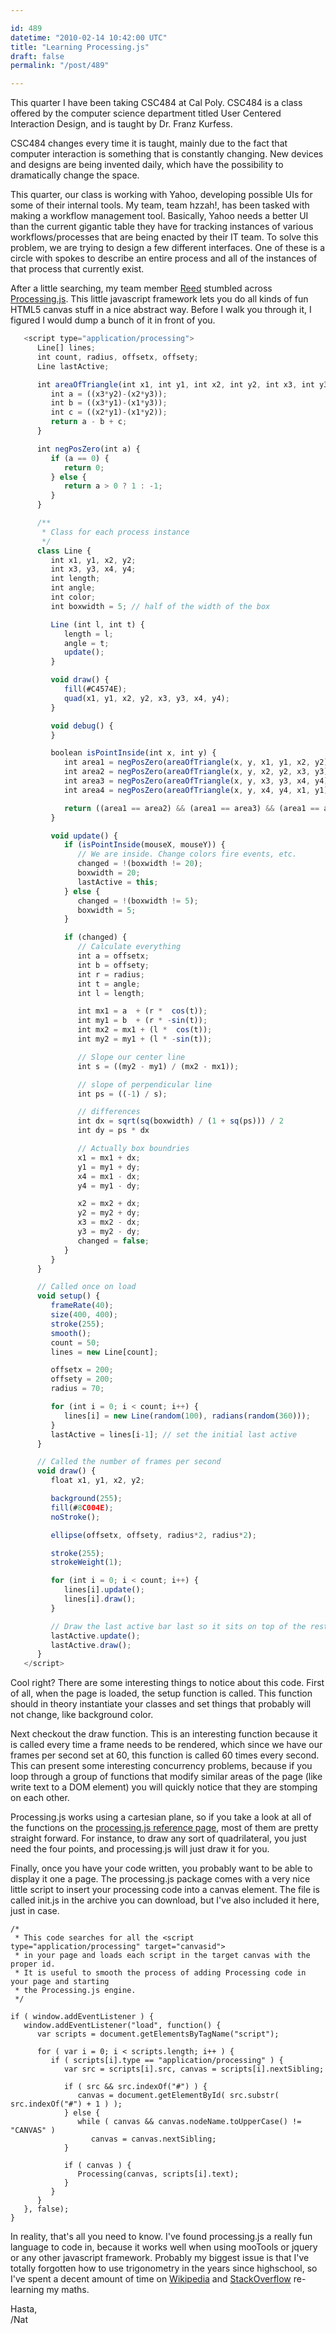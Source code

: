 ```yaml
---

id: 489
datetime: "2010-02-14 10:42:00 UTC"
title: "Learning Processing.js"
draft: false
permalink: "/post/489"

---
```


This quarter I have been taking CSC484 at Cal Poly. CSC484 is a class offered
by the computer science department titled User Centered Interaction Design, and
is taught by Dr. Franz Kurfess.

CSC484 changes every time it is taught, mainly due to the fact that
computer interaction is something that is constantly changing. New devices and
designs are being invented daily, which have the possibility to dramatically
change the space.

This quarter, our class is working with Yahoo, developing possible UIs for some
of their internal tools. My team, team hzzah!, has been tasked with making a
workflow management tool. Basically, Yahoo needs a better UI than the current
gigantic table they have for tracking instances of various workflows/processes
that are being enacted by their IT team. To solve this problem, we are trying
to design a few different interfaces. One of these is a circle with spokes to
describe an entire process and all of the instances of that process that
currently exist.

After a little searching, my team member [Reed](http://reedmorse.com/) stumbled
across [Processing.js](http://processingjs.org/).  This little javascript
framework lets you do all kinds of fun HTML5 canvas stuff in a nice abstract
way. Before I walk you through it, I figured I would dump a bunch of it in
front of you.

```javascript
   <script type="application/processing">
      Line[] lines;
      int count, radius, offsetx, offsety;
      Line lastActive;

      int areaOfTriangle(int x1, int y1, int x2, int y2, int x3, int y3) {
         int a = ((x3*y2)-(x2*y3));
         int b = ((x3*y1)-(x1*y3));
         int c = ((x2*y1)-(x1*y2));
         return a - b + c;
      }

      int negPosZero(int a) {
         if (a == 0) {
            return 0;
         } else {
            return a > 0 ? 1 : -1;
         }
      }

      /**
       * Class for each process instance
       */
      class Line {
         int x1, y1, x2, y2;
         int x3, y3, x4, y4;
         int length;
         int angle;
         int color;
         int boxwidth = 5; // half of the width of the box

         Line (int l, int t) {
            length = l;
            angle = t;
            update();
         }

         void draw() {
            fill(#C4574E);
            quad(x1, y1, x2, y2, x3, y3, x4, y4);
         }

         void debug() {
         }

         boolean isPointInside(int x, int y) {
            int area1 = negPosZero(areaOfTriangle(x, y, x1, y1, x2, y2));
            int area2 = negPosZero(areaOfTriangle(x, y, x2, y2, x3, y3));
            int area3 = negPosZero(areaOfTriangle(x, y, x3, y3, x4, y4));
            int area4 = negPosZero(areaOfTriangle(x, y, x4, y4, x1, y1));

            return ((area1 == area2) && (area1 == area3) && (area1 == area4));
         }

         void update() {
            if (isPointInside(mouseX, mouseY)) {
               // We are inside. Change colors fire events, etc.
               changed = !(boxwidth != 20);
               boxwidth = 20;
               lastActive = this;
            } else {
               changed = !(boxwidth != 5);
               boxwidth = 5;
            }

            if (changed) {
               // Calculate everything
               int a = offsetx;
               int b = offsety;
               int r = radius;
               int t = angle;
               int l = length;

               int mx1 = a  + (r *  cos(t));
               int my1 = b  + (r * -sin(t));
               int mx2 = mx1 + (l *  cos(t));
               int my2 = my1 + (l * -sin(t));

               // Slope our center line
               int s = ((my2 - my1) / (mx2 - mx1));

               // slope of perpendicular line
               int ps = ((-1) / s);

               // differences
               int dx = sqrt(sq(boxwidth) / (1 + sq(ps))) / 2
               int dy = ps * dx

               // Actually box boundries
               x1 = mx1 + dx;
               y1 = my1 + dy;
               x4 = mx1 - dx;
               y4 = my1 - dy;

               x2 = mx2 + dx;
               y2 = my2 + dy;
               x3 = mx2 - dx;
               y3 = my2 - dy;
               changed = false;
            }
         }
      }

      // Called once on load
      void setup() {
         frameRate(40);
         size(400, 400);
         stroke(255);
         smooth();
         count = 50;
         lines = new Line[count];

         offsetx = 200;
         offsety = 200;
         radius = 70;

         for (int i = 0; i < count; i++) {
            lines[i] = new Line(random(100), radians(random(360)));
         }
         lastActive = lines[i-1]; // set the initial last active
      }

      // Called the number of frames per second
      void draw() {
         float x1, y1, x2, y2;

         background(255);
         fill(#8C004E);
         noStroke();

         ellipse(offsetx, offsety, radius*2, radius*2);

         stroke(255);
         strokeWeight(1);

         for (int i = 0; i < count; i++) {
            lines[i].update();
            lines[i].draw();
         }

         // Draw the last active bar last so it sits on top of the rest
         lastActive.update();
         lastActive.draw();
      }
   </script>
 ```

Cool right? There are some interesting things to notice about this code. First
of all, when the page is loaded, the setup function is called. This function
should in theory instantiate your classes and set things that probably will not
change, like background color.

Next checkout the draw function. This is an interesting function because it is
called every time a frame needs to be rendered, which since we have our frames
per second set at 60, this function is called 60 times every second. This can
present some interesting concurrency problems, because if you loop through a
group of functions that modify similar areas of the page (like write text to a
DOM element) you will quickly notice that they are stomping on each other.

Processing.js works using a cartesian plane, so if you take a look at all of
the functions on the [processing.js reference page](http://processingjs.org/reference),
most of them are pretty straight forward. For instance, to draw any sort of
quadrilateral, you just need the four points, and processing.js will just draw
it for you.

Finally, once you have your code written, you probably want to be able to
display it one a page. The processing.js package comes with a very nice little
script to insert your processing code into a canvas element. The file is called
init.js in the archive you can download, but I've also included it here, just
in case.

```
/*
 * This code searches for all the <script type="application/processing" target="canvasid">
 * in your page and loads each script in the target canvas with the proper id.
 * It is useful to smooth the process of adding Processing code in your page and starting
 * the Processing.js engine.
 */

if ( window.addEventListener ) {
   window.addEventListener("load", function() {
      var scripts = document.getElementsByTagName("script");

      for ( var i = 0; i < scripts.length; i++ ) {
         if ( scripts[i].type == "application/processing" ) {
            var src = scripts[i].src, canvas = scripts[i].nextSibling;

            if ( src && src.indexOf("#") ) {
               canvas = document.getElementById( src.substr( src.indexOf("#") + 1 ) );
            } else {
               while ( canvas && canvas.nodeName.toUpperCase() != "CANVAS" )
                  canvas = canvas.nextSibling;
            }

            if ( canvas ) {
               Processing(canvas, scripts[i].text);
            }
         }
      }
   }, false);
}
```

In reality, that's all you need to know. I've found processing.js a really fun
language to code in, because it works well when using mooTools or jquery or any
other javascript framework. Probably my biggest issue is that I've totally
forgotten how to use trigonometry in the years since highschool, so I've spent
a decent amount of time on
[Wikipedia](https://en.wikipedia.org/wiki/Trigonometry) and
[StackOverflow](https://stackoverflow.com/users/1063/icco) re-learning my maths.

Hasta,  
/Nat




